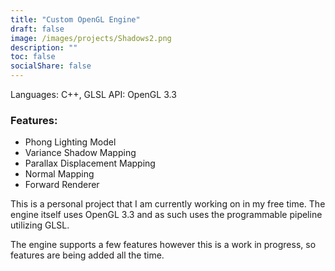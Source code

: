 ```yaml
---
title: "Custom OpenGL Engine"
draft: false
image: /images/projects/Shadows2.png
description: ""
toc: false
socialShare: false
---
```


Languages: C++, GLSL
API: OpenGL 3.3

### Features:
- Phong Lighting Model
- Variance Shadow Mapping
- Parallax Displacement Mapping
- Normal Mapping
- Forward Renderer
 

This is a personal project that I am currently working on in my free time. The engine itself uses OpenGL 3.3 and as such uses the programmable pipeline utilizing GLSL.

The engine supports a few features however this is a work in progress, so features are being added all the time.